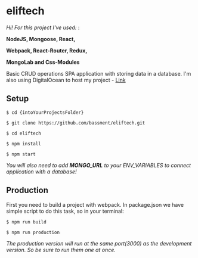 # eliftech
_Hi! For this project I've used:_ :

**NodeJS, Mongoose, React,** 

**Webpack, React-Router, Redux,**

**MongoLab and Css-Modules**

Basic CRUD operations SPA application with storing data in a database.
I'm also using DigitalOcean to host my project - [Link](http://pixelant.space/)

## Setup

```shell
$ cd {intoYourProjectsFolder}

$ git clone https://github.com/bassment/eliftech.git

$ cd eliftech

$ npm install

$ npm start
```

_You will also need to add **MONGO_URL** to your ENV_VARIABLES to connect application with a database!_

## Production

First you need to build a project with webpack.
In package.json we have simple script to do this task, so in your terminal:

```shell
$ npm run build

$ npm run production
```

_The production version will run at the same port(3000) as the development version._
_So be sure to run them one at once._
